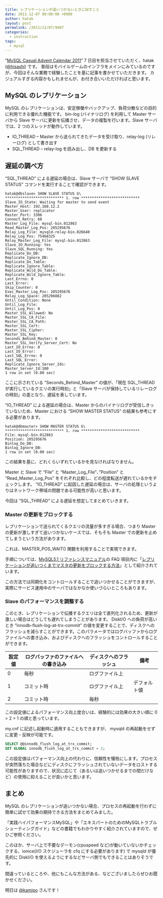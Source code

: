 ```yaml
---
title: レプリケーションが追いつかないときに試すこと
date: 2011-12-07 00:00:00 +0900
author: hatak
layout: post
permalink: /2011/12/07/9407
categories:
  - instruction
tags:
  - mysql
---
```


&#8220;[MySQL Casual Advent Calendar 2011][1]&#8221; 7 日目を担当させていただく、hatak ([@hisashi][2]) です。 普段はモバイルゲームのインフラをメインにみているのですが、今回はそんな業務で経験したことを基に記事を書かせていただきます。 カジュアルすぎる内容かもしれませんが、お付き合いいただければと思います。

<!--more-->

## MySQL のレプリケーション

MySQL のレプリケーションは、安定稼働やバックアップ、負荷分散などの目的に利用できる優れた機能です。 bin-log (バイナリログ) を利用して Master サーバから Slave サーバに更新を伝播させ、データの複製を行います。Slave サーバでは、2 つのスレッドが動作しています。

* IO_THREAD &#8211; Master から送られてきたデータを受け取り、relay-log (リレーログ) として書き出す
* SQL_THREAD &#8211; relay-log を読み出し、DB を更新する

##  遅延の調べ方

&#8220;SQL_THREAD&#8221; による遅延の場合は、Slave サーバで &#8220;SHOW SLAVE STATUS&#8221; コマンドを実行することで確認ができます。

```
hatak@dbslave> SHOW SLAVE STATUS G\
*************************** 1. row ***************************
Slave_IO_State: Waiting for master to send event
Master_Host: 192.168.12.2
Master_User: replicator
Master_Port: 3306
Connect_Retry: 60
Master_Log_File: mysql-bin.012863
Read_Master_Log_Pos: 205295676
Relay_Log_File: mysqld-relay-bin.026640
Relay_Log_Pos: 75468325
Relay_Master_Log_File: mysql-bin.012863
Slave_IO_Running: Yes
Slave_SQL_Running: Yes
Replicate_Do_DB:
Replicate_Ignore_DB:
Replicate_Do_Table:
Replicate_Ignore_Table:
Replicate_Wild_Do_Table:
Replicate_Wild_Ignore_Table:
Last_Errno: 0
Last_Error:
Skip_Counter: 0
Exec_Master_Log_Pos: 205295676
Relay_Log_Space: 205296082
Until_Condition: None
Until_Log_File:
Until_Log_Pos: 0
Master_SSL_Allowed: No
Master_SSL_CA_File:
Master_SSL_CA_Path:
Master_SSL_Cert:
Master_SSL_Cipher:
Master_SSL_Key:
Seconds_Behind_Master: 0
Master_SSL_Verify_Server_Cert: No
Last_IO_Errno: 0
Last_IO_Error:
Last_SQL_Errno: 0
Last_SQL_Error:
Replicate_Ignore_Server_Ids:
Master_Server_Id:100
1 row in set (0.00 sec)
```

ここに示されている &#8220;Seconds\_Behind\_Master&#8221; の値が、「現在 SQL_THREAD が実行しているクエリの実行時刻」と「Slave サーバが保持しているリレーログの時刻」の差となり、遅延を表しています。

&#8220;IO_THREAD&#8221; による遅延の場合は、Master からのバイナリログが受信しきっていないため、Master における &#8220;SHOW MASTER STATUS&#8221; の結果も参考にする必要があります。

```
hatak@dbmaster> SHOW MASTER STATUS G\
*************************** 1. row ***************************
File: mysql-bin.012863
Position: 205295676
Binlog_Do_DB:
Binlog_Ignore_DB:
1 row in set (0.00 sec)
```

この結果を基に、どれくらいずれているかを見なければなりません。

Master と Slave で &#8220;File&#8221; と &#8220;Master\_Log\_File&#8221;、&#8221;Position&#8221; と &#8220;Read\_Master\_Log\_Pos&#8221; をそれぞれ比較し、どの程度転送が遅れているかをチェックします。 &#8220;IO\_THREAD&#8221; に起因した遅延の場合は、サーバの処理というよりはネットワーク帯域の問題である可能性が高いと思います。

今回は &#8220;SQL_THREAD&#8221; による遅延を想定してまとめていきます。

### Master の更新をブロックする

レプリケーションで送られてくるクエリの流量が多すぎる場合、つまり Master の更新が激しすぎて追いつかないケースでは、そもそも Master での更新を止めてしまうという方法があります。

これは、MASTER\_POS\_WAIT() 関数を利用することで実現できます。

手順については、[MySQL5.1 リファレンスマニュアル][3]の FAQ 項目内に「[レプリケーションが追いつくまでマスタの更新をブロックする方法][4]」として紹介されています。

この方法では同期化をコントロールすることで追いつかせることができますが、実際にサービス運用中のサーバではなかなか使いづらいところもあります。

### Slave のパフォーマンスを調整する

このとき、レプリケーションで伝播するクエリは全て直列化されるため、更新が激しい場合はどうしても遅れてしまうことがあります。 DiskI/O への負荷が高いとき &#8220;innodb-flush-log-at-trx-commit&#8221; の値を変更することで、ディスクへのフラッシュを減らすことができます。このパラメータではログバッファからログファイルへの書き込み、およびディスクへのフラッシュをコントロールすることができます。

| 設定値 | ログバッファのファイルへの書き込み | ディスクへのフラッシュ | 備考 |
| ------ | ---------------------------------- | ---------------------- | ---- |
| 0 | 毎秒 | ログファイル上 | |
| 1 | コミット時 | ログファイル上 | デフォルト値 |
| 2 | コミット時 | 毎秒 | |


この設定値によるパフォーマンス向上度合いは、経験的には効果の大きい順に 0 > 2 > 1 の順と思っています。

my.cnf に記述し起動時に適用することもできますが、 mysqld の再起動をせずに変更・反映が可能です。

```sql
SELECT @@innodb_flush_log_at_trx_commit;
SET GLOBAL innodb_flush_log_at_trx_commit = 2;
```

この設定値はパフォーマンス向上の代わりに、信頼性を犠牲にします。プロセスが突然落ちた場合などにディスクにフラッシュされていないデータをロストする可能性がありますので、状況に応じて（あるいは追いつかせるまでの間だけなど）の使用に抑えることが良いかと思います。

## まとめ

MySQL のレプリケーションが追いつかない場合、プロセスの再起動を行わずに簡単に試せて効果の期待できる方法をまとめてみました。

「実践ハイパフォーマンスMySQL」や「エキスパートのためのMySQLトラブルシューティングガイド」などの書籍でもわかりやすく紹介されていますので、ぜひご参照ください。

このほか、サーバ上で不要なデーモン(cpuspeed など)が動いていないかチェックする、ionice(I/O スケジューラを cfq にする必要があります) で mysqld が優先的に DiskI/O を使えるようにするなどサーバ側でもできることはありそうです。

間違っているところや、他にもこんな方法がある、などございましたらぜひお聞かせください。

明日は [@kamipo][5] さんです！

 [1]: http://mysql-casual.org/2011/11/mysql-casual-advent-calendar-2011.html "MySQL Casual Advent Calendar 2011"
 [2]: http://twitter.com/hisashi "@hisashi"
 [3]: http://dev.mysql.com/doc/refman/5.1/ja/ "MySQL5.1 リファレンスマニュアル"
 [4]: http://dev.mysql.com/doc/refman/5.1/ja/replication-faq.html#qandaitem-5-4-4-1-4 "レプリケーションが追いつくまでマスタの更新をブロックする方法"
 [5]: http://twitter.com/kamipo "@kamipo"
